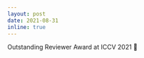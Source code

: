 ```yaml
---
layout: post
date: 2021-08-31 
inline: true
---
```


Outstanding Reviewer Award at ICCV 2021 :1st_place_medal:
